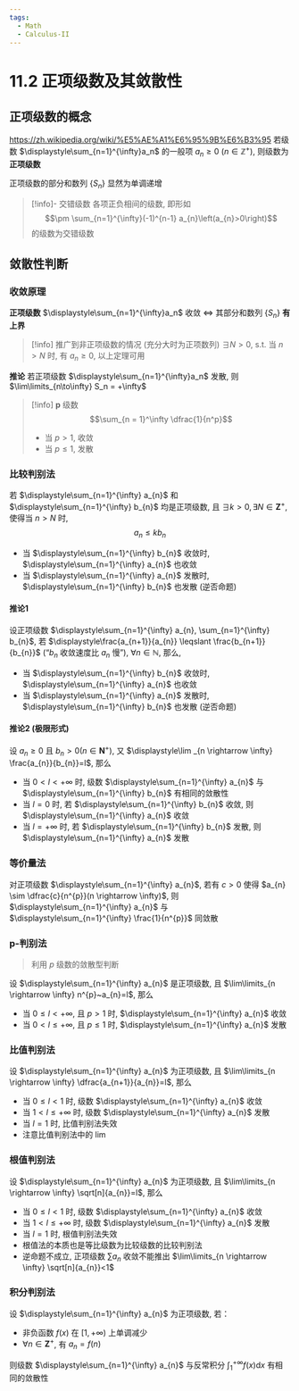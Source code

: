 ```yaml
---
tags:
  - Math
  - Calculus-II
---
```

11.2 正项级数及其敛散性
===
## 正项级数的概念
https://zh.wikipedia.org/wiki/%E5%AE%A1%E6%95%9B%E6%B3%95
若级数 $\displaystyle\sum_{n=1}^{\infty}a_n$ 的一般项 $a_n\ge 0~(n\in\mathbb Z^+)$, 则级数为**正项级数**

正项级数的部分和数列 $\{S_n\}$ 显然为单调递增

> [!info]- 交错级数
> 各项正负相间的级数, 即形如
> $$\pm \sum_{n=1}^{\infty}(-1)^{n-1} a_{n}\left(a_{n}>0\right)$$
> 的级数为交错级数


## 敛散性判断
### 收敛原理
**正项级数** $\displaystyle\sum_{n=1}^{\infty}a_n$ 收敛 $\iff$ 其部分和数列 $\{S_n\}$ **有上界**

> [!info] 推广到非正项级数的情况 (充分大时为正项数列)
> $\exists N > 0$, s.t. 当 $n>N$ 时, 有 $a_n\ge 0$, 以上定理可用

**推论**
若正项级数 $\displaystyle\sum_{n=1}^{\infty}a_n$ 发散, 则 $\lim\limits_{n\to\infty} S_n = +\infty$

> [!info] $\boldsymbol p$ 级数
> $$\sum_{n = 1}^\infty \dfrac{1}{n^p}$$
> - 当 $p > 1$, 收敛
> - 当 $p\le 1$, 发散
 
### 比较判别法
若 $\displaystyle\sum_{n=1}^{\infty} a_{n}$ 和 $\displaystyle\sum_{n=1}^{\infty} b_{n}$ 均是正项级数, 且 $\exists k>0, \exists N \in \mathbf{Z}^{+}$, 使得当 $n>N$ 时, 
$$a_{n} \leqslant kb_{n}$$
- 当 $\displaystyle\sum_{n=1}^{\infty} b_{n}$ 收敛时, $\displaystyle\sum_{n=1}^{\infty} a_{n}$ 也收敛
- 当 $\displaystyle\sum_{n=1}^{\infty} a_{n}$ 发散时, $\displaystyle\sum_{n=1}^{\infty} b_{n}$ 也发散 (逆否命题)

#### 推论1
设正项级数 $\displaystyle\sum_{n=1}^{\infty} a_{n}, \sum_{n=1}^{\infty} b_{n}$, 若 $\displaystyle\frac{a_{n+1}}{a_{n}} \leqslant \frac{b_{n+1}}{b_{n}}$ (“$b_n$ 收敛速度比 $a_n$ 慢”), $\forall n \in \mathbb{N}$, 那么, 
- 当 $\displaystyle\sum_{n=1}^{\infty} b_{n}$ 收敛时, $\displaystyle\sum_{n=1}^{\infty} a_{n}$ 也收敛
- 当 $\displaystyle\sum_{n=1}^{\infty} a_{n}$ 发散时, $\displaystyle\sum_{n=1}^{\infty} b_{n}$ 也发散 (逆否命题)

#### 推论2 (极限形式)
设 $a_{n} \geqslant 0$ 且 $b_{n}>0\left(n \in \mathbf{N}^{+}\right)$, 又 $\displaystyle\lim _{n \rightarrow \infty} \frac{a_{n}}{b_{n}}=l$, 那么
- 当 $0<l<+\infty$ 时, 级数 $\displaystyle\sum_{n=1}^{\infty} a_{n}$ 与 $\displaystyle\sum_{n=1}^{\infty} b_{n}$ 有相同的敛散性
- 当 $l=0$ 时, 若 $\displaystyle\sum_{n=1}^{\infty} b_{n}$ 收敛, 则 $\displaystyle\sum_{n=1}^{\infty} a_{n}$ 收敛
- 当 $l=+\infty$ 时, 若 $\displaystyle\sum_{n=1}^{\infty} b_{n}$ 发散, 则 $\displaystyle\sum_{n=1}^{\infty} a_{n}$ 发散

### 等价量法
对正项级数 $\displaystyle\sum_{n=1}^{\infty} a_{n}$, 若有 $c>0$ 使得 $a_{n} \sim \dfrac{c}{n^{p}}(n \rightarrow \infty)$,
则 $\displaystyle\sum_{n=1}^{\infty} a_{n}$ 与 $\displaystyle\sum_{n=1}^{\infty} \frac{1}{n^{p}}$ 同敛散

### p-判别法
> 利用 $p$ 级数的敛散型判断

设 $\displaystyle\sum_{n=1}^{\infty} a_{n}$ 是正项级数, 且 $\lim\limits_{n \rightarrow \infty} n^{p}~a_{n}=l$, 那么
- 当 $0 \leqslant l<+\infty$, 且 $p>1$ 时, $\displaystyle\sum_{n=1}^{\infty} a_{n}$ 收敛
- 当 $0<l \leqslant+\infty$, 且 $p \leqslant 1$ 时, $\displaystyle\sum_{n=1}^{\infty} a_{n}$ 发散

### 比值判别法
设 $\displaystyle\sum_{n=1}^{\infty} a_{n}$ 为正项级数, 且 $\lim\limits_{n \rightarrow \infty} \dfrac{a_{n+1}}{a_{n}}=l$, 那么
- 当 $0 \leqslant l<1$ 时, 级数 $\displaystyle\sum_{n=1}^{\infty} a_{n}$ 收敛
- 当 $1<l \leqslant+\infty$ 时, 级数 $\displaystyle\sum_{n=1}^{\infty} a_{n}$ 发散
- 当 $l=1$ 时, 比值判别法失效
- 注意比值判别法中的 $\lim$

### 根值判别法
设 $\displaystyle\sum_{n=1}^{\infty} a_{n}$ 为正项级数, 且 $\lim\limits_{n \rightarrow \infty} \sqrt[n]{a_{n}}=l$, 那么
- 当 $0 \leqslant l<1$ 时, 级数 $\displaystyle\sum_{n=1}^{\infty} a_{n}$ 收敛
- 当 $1<l \leqslant+\infty$ 时, 级数 $\displaystyle\sum_{n=1}^{\infty} a_{n}$ 发散
- 当 $l=1$ 时, 根值判别法失效
- 根值法的本质也是等比级数为比较级数的比较判别法
- 逆命题不成立, 正项级数 $\displaystyle\sum a_{n}$ 收敛不能推出 $\lim\limits_{n \rightarrow \infty} \sqrt[n]{a_{n}}<1$

### 积分判别法
设 $\displaystyle\sum_{n=1}^{\infty} a_{n}$ 为正项级数, 若：
- 非负函数 $f(x)$ 在 $[1, +\infty)$ 上单调减少
- $\forall n \in \mathbf{Z}^{+}$, 有 $a_{n}=f(n)$

则级数 $\displaystyle\sum_{n=1}^{\infty} a_{n}$ 与反常积分 $\displaystyle\int_{1}^{+\infty} f(x) \mathrm{d} x$ 有相同的敛散性

